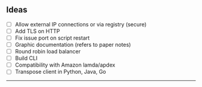 
## Ideas

- [ ] Allow external IP connections or via registry (secure)
- [ ] Add TLS on HTTP
- [ ] Fix issue port on script restart
- [ ] Graphic documentation (refers to paper notes)
- [ ] Round robin load balancer
- [ ] Build CLI
- [ ] Compatibility with Amazon lamda/apdex
- [ ] Transpose client in Python, Java, Go
___
